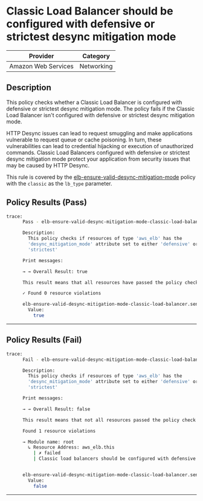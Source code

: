 # Classic Load Balancer should be configured with defensive or strictest desync mitigation mode

| Provider            | Category     |
|---------------------|--------------|
| Amazon Web Services | Networking   |

## Description

This policy checks whether a Classic Load Balancer is configured with defensive or strictest desync mitigation mode. The policy fails if the Classic Load Balancer isn't configured with defensive or strictest desync mitigation mode.

HTTP Desync issues can lead to request smuggling and make applications vulnerable to request queue or cache poisoning. In turn, these vulnerabilities can lead to credential hijacking or execution of unauthorized commands. Classic Load Balancers configured with defensive or strictest desync mitigation mode protect your application from security issues that may be caused by HTTP Desync.

This rule is covered by the [elb-ensure-valid-desync-mitigation-mode](https://github.com/hashicorp/policy-library-FSBP-Policy-Set-for-AWS-Terraform/blob/main/policies/elb/elb-ensure-valid-desync-mitigation-mode.sentinel) policy with the `classic` as the `lb_type` parameter.

## Policy Results (Pass)
```bash
trace:
      Pass - elb-ensure-valid-desync-mitigation-mode-classic-load-balancer.sentinel

      Description:
        This policy checks if resources of type 'aws_elb' has the
        'desync_mitigation_mode' attribute set to either 'defensive' or
        'strictest'

      Print messages:

      → → Overall Result: true

      This result means that all resources have passed the policy check for the policy elb-ensure-valid-desync-mitigation-mode.

      ✓ Found 0 resource violations

      elb-ensure-valid-desync-mitigation-mode-classic-load-balancer.sentinel:45:1 - Rule "main"
        Value:
          true
```

---

## Policy Results (Fail)
```bash
trace:
      Fail - elb-ensure-valid-desync-mitigation-mode-classic-load-balancer.sentinel

      Description:
        This policy checks if resources of type 'aws_elb' has the
        'desync_mitigation_mode' attribute set to either 'defensive' or
        'strictest'

      Print messages:

      → → Overall Result: false

      This result means that not all resources passed the policy check and the protected behavior is not allowed for the policy elb-ensure-valid-desync-mitigation-mode.

      Found 1 resource violations

      → Module name: root
        ↳ Resource Address: aws_elb.this
          | ✗ failed
          | Classic load balancers should be configured with defensive or strictest desync mitigation mode. Refer to https://docs.aws.amazon.com/securityhub/latest/userguide/elb-controls.html#elb-14 for more details.


      elb-ensure-valid-desync-mitigation-mode-classic-load-balancer.sentinel:45:1 - Rule "main"
        Value:
          false
```

---